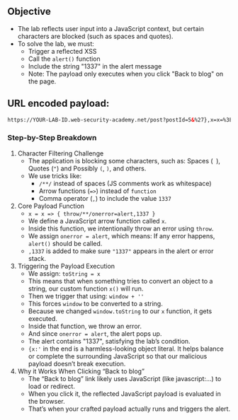 ## Objective

- The lab reflects user input into a JavaScript context, but certain characters are blocked (such as spaces and quotes).
- To solve the lab, we must:
  - Trigger a reflected XSS
  - Call the `alert()` function
  - Include the string "1337" in the alert message
  - Note: The payload only executes when you click "Back to blog" on the page.

## URL encoded payload:
```html
https://YOUR-LAB-ID.web-security-academy.net/post?postId=5&%27},x=x=%3E{throw/**/onerror=alert,1337},toString=x,window%2b%27%27,{x:%27
```
### Step-by-Step Breakdown

1. Character Filtering Challenge
   - The application is blocking some characters, such as: Spaces (` `), Quotes (`"`) and Possibly `(`, `)`, and others.
   - We use tricks like:
     - `/**/` instead of spaces (JS comments work as whitespace)
     - Arrow functions (`=>`) instead of `function`
     - Comma operator (`,`) to include the value `1337`
2. Core Payload Function
   - `x = x => { throw/**/onerror=alert,1337 }`
   - We define a JavaScript arrow function called `x`.
   - Inside this function, we intentionally throw an error using `throw`.
   - We assign `onerror = alert`, which means: If any error happens, `alert()` should be called.
   - `,1337` is added to make sure `"1337"` appears in the alert or error stack.
3. Triggering the Payload Execution
   - We assign: `toString = x`
   - This means that when something tries to convert an object to a string, our custom function `x()` will run.
   - Then we trigger that using: `window + ''`
   - This forces `window` to be converted to a string.
   - Because we changed `window.toString` to our `x` function, it gets executed.
   - Inside that function, we throw an error.
   - And since `onerror = alert`, the alert pops up.
   - The alert contains "1337", satisfying the lab’s condition.
   - `{x:'` in the end is a harmless-looking object literal. It helps balance or complete the surrounding JavaScript so that our malicious payload doesn’t break execution.
4. Why it Works When Clicking “Back to blog”
   - The “Back to blog” link likely uses JavaScript (like javascript:...) to load or redirect.
   - When you click it, the reflected JavaScript payload is evaluated in the browser.
   - That’s when your crafted payload actually runs and triggers the alert.
